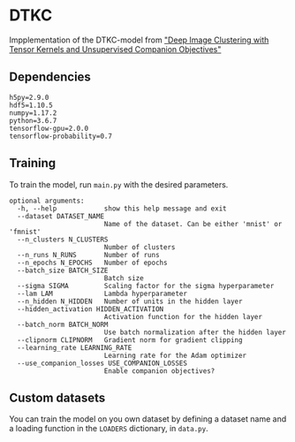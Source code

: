 # DTKC
Impplementation of the DTKC-model from ["Deep Image Clustering with Tensor Kernels and Unsupervised Companion Objectives"](https://arxiv.org/abs/2001.07026)

## Dependencies
```
h5py=2.9.0
hdf5=1.10.5
numpy=1.17.2
python=3.6.7
tensorflow-gpu=2.0.0
tensorflow-probability=0.7
```

## Training
To train the model, run `main.py` with the desired parameters.

```
optional arguments:
  -h, --help            show this help message and exit
  --dataset DATASET_NAME
                        Name of the dataset. Can be either 'mnist' or 'fmnist'
  --n_clusters N_CLUSTERS
                        Number of clusters
  --n_runs N_RUNS       Number of runs
  --n_epochs N_EPOCHS   Number of epochs
  --batch_size BATCH_SIZE
                        Batch size
  --sigma SIGMA         Scaling factor for the sigma hyperparameter
  --lam LAM             Lambda hyperparameter
  --n_hidden N_HIDDEN   Number of units in the hidden layer
  --hidden_activation HIDDEN_ACTIVATION
                        Activation function for the hidden layer
  --batch_norm BATCH_NORM
                        Use batch normalization after the hidden layer
  --clipnorm CLIPNORM   Gradient norm for gradient clipping
  --learning_rate LEARNING_RATE
                        Learning rate for the Adam optimizer
  --use_companion_losses USE_COMPANION_LOSSES
                        Enable companion objectives?
```

## Custom datasets
You can train the model on you own dataset by defining a dataset name and a loading function in the `LOADERS` dictionary, in `data.py`.
